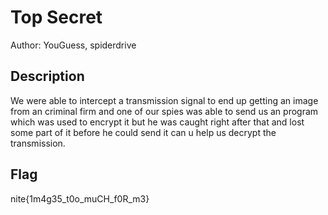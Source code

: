 # Top Secret

Author: YouGuess, spiderdrive

## Description

We were able to intercept a transmission signal to end up getting an image from an criminal firm and one of our spies was able to send us an program which was used to encrypt it but he was caught right after that and lost some part of it before he could send it can u help us decrypt the transmission.

## Flag

nite{1m4g35_t0o_muCH_f0R_m3}
